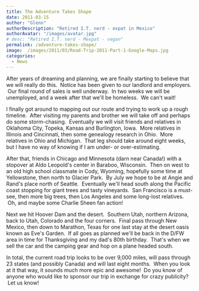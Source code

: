 ```yaml
---
title: The Adventure Takes Shape
date: 2011-03-15
author: "Glenn"
authorDescription: "Retired I.T. nerd - expat in Mexico"
authorAvatar: "/images/avatar.jpg"
# desc: "Retired I.T. nerd - Mexpat - vegan"
permalink: /adventure-takes-shape/
image:  /images/2011/03/Road-Trip-2011-Part-1-Google-Maps.jpg
categories:
  - News
---
```

After years of dreaming and planning, we are finally starting to believe that we will really do this.  Notice has been given to our landlord and employers.  Our final round of sales is well underway.  In two weeks we will be unemployed, and a week after that we'll be homeless.  We can't wait!

I finally got around to mapping out our route and trying to work up a rough timeline.  After visiting my parents and brother we will take off and perhaps do some storm-chasing.  Eventually we will visit friends and relatives in Oklahoma City, Topeka, Kansas and Burlington, Iowa.  More relatives in Illinois and Cincinnati, then some genealogy research in Ohio.  More relatives in Ohio and Michigan.  That leg should take around eight weeks, but I have no way of knowing if I am under- or over-estimating.

After that, friends in Chicago and Minnesota (darn near Canada!) with a stopover at Aldo Leopold's center in Baraboo, Wisconsin.  Then on west to an old high school classmate in Cody, Wyoming, hopefully some time at Yellowstone, then north to Glacier Park.  By July we hope to be at Angie and Rand's place north of Seattle.  Eventually we'll head south along the Pacific coast stopping for giant trees and tasty vineyards.  San Francisco is a must-see, then more big trees, then Los Angeles and some long-lost relatives.  Oh, and maybe some Charlie Sheen fan action!

Next we hit Hoover Dam and the desert.  Southern Utah, northern Arizona, back to Utah, Colorado and the four corners.  Final pass through New Mexico, then down to Marathon, Texas for one last stay at the desert oasis known as Eve's Garden.  If all goes as planned we'll be back in the D/FW area in time for Thanksgiving and my dad's 80th birthday.  That's when we sell the car and the camping gear and hop on a plane headed south.

In total, the current road trip looks to be over 9,000 miles, will pass through 23 states (and possibly Canada) and will last eight months.  When you look at it that way, it sounds much more epic and awesome!  Do you know of anyone who would like to sponsor our trip in exchange for crazy publicity?  Let us know!
